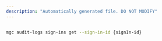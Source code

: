 ```yaml
---
description: "Automatically generated file. DO NOT MODIFY"
---
```


```bash

mgc audit-logs sign-ins get --sign-in-id {signIn-id}

```